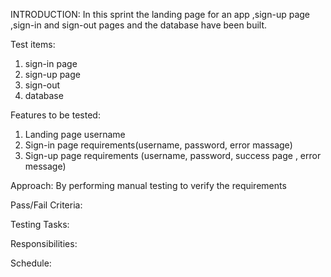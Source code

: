 INTRODUCTION:
In this sprint the landing page for an app ,sign-up page ,sign-in and sign-out pages and the database have been built.

Test items:
1. sign-in page
2. sign-up page
3. sign-out
4. database

Features to be tested:
1. Landing page username
2. Sign-in page requirements(username, password, error massage)
3. Sign-up page requirements (username, password, success page , error message)

Approach:
By performing manual testing to verify the requirements

Pass/Fail Criteria:

Testing Tasks:

Responsibilities:

Schedule:


